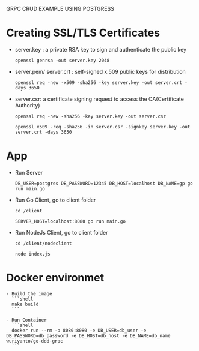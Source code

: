GRPC CRUD EXAMPLE USING POSTGRESS

# Creating SSL/TLS Certificates

 - server.key : a private RSA key to sign and authenticate the public key
	```shell
	openssl genrsa -out server.key 2048
	```

 - server.pem/ server.crt : self-signed x.509 public keys for distribution
	```shell
	openssl req -new -x509 -sha256 -key server.key -out server.crt -days 3650

	```
 - server.csr: a certificate signing request to access the CA(Certificate Authority)
	```shell
	openssl req -new -sha256 -key server.key -out server.csr

	```

	```shell
	openssl x509 -req -sha256 -in server.csr -signkey server.key -out server.crt -days 3650

	```
# App
  - Run Server
    ```shell
    DB_USER=postgres DB_PASSWORD=12345 DB_HOST=localhost DB_NAME=gp go run main.go
    ```

  - Run Go Client,
    go to client folder
    ```shell
    cd /client
    ```

    ```shell
    SERVER_HOST=localhost:8080 go run main.go
    ```
  - Run NodeJs Client,
    go to client folder
    ```shell
    cd /client/nodeclient
    ```

    ```shell
    node index.js
    ```

  # Docker environmet
    - Build the image
      ```shell
      make build
      ```
      
    - Run Container
      ```shell
      docker run --rm -p 8080:8080 -e DB_USER=db_user -e DB_PASSWORD=db_password -e DB_HOST=db_host -e DB_NAME=db_name wuriyanto/go-ddd-grpc
      ```
